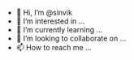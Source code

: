 - 👋 Hi, I’m @sinvik
- 👀 I’m interested in ...
- 🌱 I’m currently learning ...
- 💞️ I’m looking to collaborate on ...
- 📫 How to reach me ...

<!---
sinvik/sinvik is a ✨ special ✨ repository because its `README.md` (this file) appears on your GitHub profile.
You can click the Preview link to take a look at your changes.
--->
